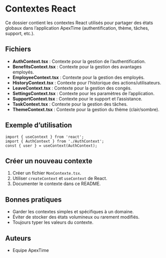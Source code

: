 # Contextes React

Ce dossier contient les contextes React utilisés pour partager des états globaux dans l’application ApexTime (authentification, thème, tâches, support, etc.).

## Fichiers

- **AuthContext.tsx** : Contexte pour la gestion de l’authentification.
- **BenefitsContext.tsx** : Contexte pour la gestion des avantages employés.
- **EmployeeContext.tsx** : Contexte pour la gestion des employés.
- **HistoryContext.tsx** : Contexte pour l’historique des actions/utilisateurs.
- **LeaveContext.tsx** : Contexte pour la gestion des congés.
- **SettingsContext.tsx** : Contexte pour les paramètres de l’application.
- **SupportContext.tsx** : Contexte pour le support et l’assistance.
- **TaskContext.tsx** : Contexte pour la gestion des tâches.
- **ThemeContext.tsx** : Contexte pour la gestion du thème (clair/sombre).

## Exemple d’utilisation
```tsx
import { useContext } from 'react';
import { AuthContext } from './AuthContext';
const { user } = useContext(AuthContext);
```

## Créer un nouveau contexte
1. Créer un fichier `MonContexte.tsx`.
2. Utiliser `createContext` et `useContext` de React.
3. Documenter le contexte dans ce README.

## Bonnes pratiques
- Garder les contextes simples et spécifiques à un domaine.
- Éviter de stocker des états volumineux ou rarement modifiés.
- Toujours typer les valeurs du contexte.

## Auteurs
- Equipe ApexTime
